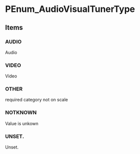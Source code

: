 # PEnum_AudioVisualTunerType
<!-- end of short definition -->

## Items

### AUDIO
Audio

### VIDEO
Video

### OTHER
required category not on scale

### NOTKNOWN
Value is unkown

### UNSET.
Unset.
